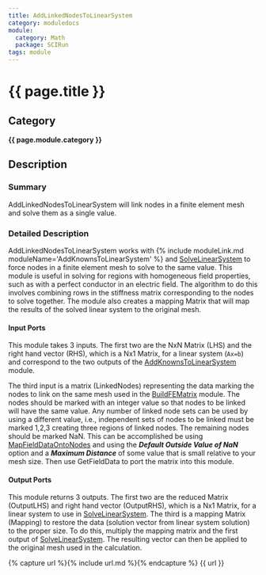 ```yaml
---
title: AddLinkedNodesToLinearSystem
category: moduledocs
module:
  category: Math
  package: SCIRun
tags: module
---
```


# {{ page.title }}

## Category

**{{ page.module.category }}**

## Description

### Summary

AddLinkedNodesToLinearSystem will link nodes in a finite element mesh and solve them as a single value.

### Detailed Description

AddLinkedNodesToLinearSystem works with {% include moduleLink.md moduleName='AddKnownsToLinearSystem' %} and [SolveLinearSystem](#SolveLinearSystem) to force nodes in a finite element mesh to solve to the same value. This module is useful in solving for regions with homogeneous field properties, such as with a perfect conductor in an electric field. The algorithm to do this involves combining rows in the stiffness matrix corresponding to the nodes to solve together. The module also creates a mapping Matrix that will map the results of the solved linear system to the original mesh.

#### Input Ports

This module takes 3 inputs. The first two are the NxN Matrix (LHS) and the right hand vector (RHS), which is a Nx1 Matrix, for a linear system (```Ax=b```) and correspond to the two outputs of the [AddKnownsToLinearSystem](#AddKnownsToLinearSystem) module.

The third input is a matrix (LinkedNodes) representing the data marking the nodes to link on the same mesh used in the [BuildFEMatrix](#BuildFEMatrix) module. The nodes should be marked with an integer value so that nodes to be linked will have the same value. Any number of linked node sets can be used by using a different value, i.e., independent sets of nodes to be linked must be marked 1,2,3 creating three regions of linked nodes. The remaining nodes should be marked NaN. This can be accomplished be using [MapFieldDataOntoNodes](#MapFieldDataOntoNodes) and using the ***Default Outside Value of NaN*** option and a ***Maximum Distance*** of some value that is small relative to your mesh size. Then use GetFieldData to port the matrix into this module.

#### Output Ports

This module returns 3 outputs. The first two are the reduced Matrix (OutputLHS) and right hand vector (OutputRHS), which is a Nx1 Matrix, for a linear system to use in [SolveLinearSystem](#SolveLinearSystem). The third is a mapping Matrix (Mapping) to restore the data (solution vector from linear system solution) to the proper size. To do this, multiply the mapping matrix and the first output of [SolveLinearSystem](#SolveLinearSystem). The resulting vector can then be applied to the original mesh used in the calculation.

{% capture url %}{% include url.md %}{% endcapture %}
{{ url }}
